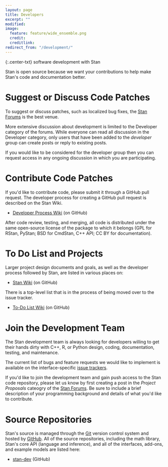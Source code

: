 ```yaml
---
layout: page
title: Developers
excerpt: ""
modified:
image:
  feature: feature/wide_ensemble.png
  credit:
  creditlink:
redirect_from: "/development/"
---
```


{:.center-txt}
software development with Stan

Stan is open source because we want your contributions to help make
Stan's code and documentation better.

# Suggest or Discuss Code Patches

To suggest or discuss patches, such as localized bug fixes, the
[Stan Forums](http://discourse.mc-stan.org/) is the best venue.  

More extensive discussion about development is limited to the
Developer category of the forums.  While everyone can read all
discussion in the Developer category, only users that have been
added to the _developer_ group can create posts or reply to existing
posts.

If you would like to be considered for the developer group then
you can request access in any ongoing discussion in which you are
participating.

# Contribute Code Patches

If you'd like to contribute code, please submit it through a GitHub
pull request.  The developer process for creating a GitHub pull request
is described on the Stan Wiki.

* <p>
  <a href="https://github.com/stan-dev/stan/wiki/Developer-process-overview">Developer
    Process Wiki</a>
  <span class="note">(on GitHub)</span>
  </p>

After code review, testing, and merging, all code is distributed
under the same open-source license of the package to which it
belongs (GPL for RStan, PyStan; BSD for CmdStan, C++ API; CC
BY for documentation).

# To Do List and Projects

Larger project design documents and goals, as well as the
developer process followed by Stan, are listed in various places on:

* <p>
  <a href="https://github.com/stan-dev/stan/wiki">Stan Wiki</a>
  <span class="note">(on GitHub)</span>
  </p>

There is a top-level list that is in the process of being moved
over to the issue tracker.

* <p><a href="https://github.com/stan-dev/stan/wiki/Longer-Term-To-Do-List">To-Do
    List Wiki</a>
  <span class="note">(on GitHub)</span>
  </p>

# Join the Development Team

The Stan development team is always looking for developers
willing to get their hands dirty with C++, R, or Python design,
coding, documentation, testing, and maintenance.

The current list of bugs and feature requests we would like to
implement is available on the interface-specific
[issue trackers](/users/issues/).

If you'd like to join the development team and gain push access
to the Stan code repository, please let us know by first creating
a post in the _Project Proposals_ cateogry of the
[Stan Forums](http://discourse.mc-stan.org/).  Be sure to include
a brief description of your programming background and details of
what you'd like to contribute.

# Source Repositories

Stan's source is managed through the [Git](http://git-scm.com) version
control system and hosted by [GitHub](https://github.com).  All of the
source repositories, including the math library, Stan's core API
(language and inference), and all of the interfaces, add-ons, and
example models are listed here:

* <p>
  <a href="https://github.com/stan-dev">stan-dev</a>
  <span class="note">(GitHub)</span>
  </p>
